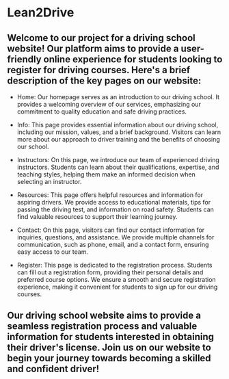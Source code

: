 # Lean2Drive
## Welcome to our project for a driving school website! Our platform aims to provide a user-friendly online experience for students looking to register for driving courses. Here's a brief description of the key pages on our website:

- Home: Our homepage serves as an introduction to our driving school. It provides a welcoming overview of our services, emphasizing our commitment to quality education and safe driving practices.

- Info: This page provides essential information about our driving school, including our mission, values, and a brief background. Visitors can learn more about our approach to driver training and the benefits of choosing our school.

- Instructors: On this page, we introduce our team of experienced driving instructors. Students can learn about their qualifications, expertise, and teaching styles, helping them make an informed decision when selecting an instructor.

- Resources: This page offers helpful resources and information for aspiring drivers. We provide access to educational materials, tips for passing the driving test, and information on road safety. Students can find valuable resources to support their learning journey.

- Contact: On this page, visitors can find our contact information for inquiries, questions, and assistance. We provide multiple channels for communication, such as phone, email, and a contact form, ensuring easy access to our team.

- Register: This page is dedicated to the registration process. Students can fill out a registration form, providing their personal details and preferred course options. We ensure a smooth and secure registration experience, making it convenient for students to sign up for our driving courses.

## Our driving school website aims to provide a seamless registration process and valuable information for students interested in obtaining their driver's license. Join us on our website to begin your journey towards becoming a skilled and confident driver!
